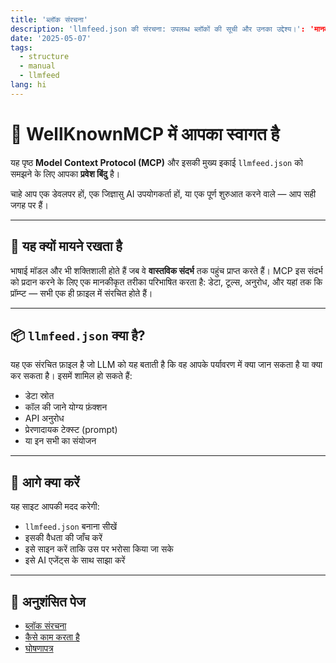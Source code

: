 ```yaml
---
title: 'ब्लॉक संरचना'
description: 'llmfeed.json की संरचना: उपलब्ध ब्लॉकों की सूची और उनका उद्देश्य।': 'मानक को समझने और अपनी पहली शुरुआत करने में आपकी मदद करने के लिए एक सरल मार्गदर्शिका।'
date: '2025-05-07'
tags:
  - structure
  - manual
  - llmfeed
lang: hi
---
```


# 👋 WellKnownMCP में आपका स्वागत है

यह पृष्ठ **Model Context Protocol (MCP)** और इसकी मुख्य इकाई `llmfeed.json` को समझने के लिए आपका **प्रवेश बिंदु** है।

चाहे आप एक डेवलपर हों, एक जिज्ञासु AI उपयोगकर्ता हों, या एक पूर्ण शुरुआत करने वाले — आप सही जगह पर हैं।

---

## 🚀 यह क्यों मायने रखता है

भाषाई मॉडल और भी शक्तिशाली होते हैं जब वे **वास्तविक संदर्भ** तक पहुंच प्राप्त करते हैं। MCP इस संदर्भ को प्रदान करने के लिए एक मानकीकृत तरीका परिभाषित करता है: डेटा, टूल्स, अनुरोध, और यहां तक कि प्रॉम्प्ट — सभी एक ही फ़ाइल में संरचित होते हैं।

---

## 📦 `llmfeed.json` क्या है?

यह एक संरचित फ़ाइल है जो LLM को यह बताती है कि वह आपके पर्यावरण में क्या जान सकता है या क्या कर सकता है। इसमें शामिल हो सकते हैं:

- डेटा स्रोत
- कॉल की जाने योग्य फ़ंक्शन
- API अनुरोध
- प्रेरणादायक टेक्स्ट (prompt)
- या इन सभी का संयोजन

---

## 🧭 आगे क्या करें

यह साइट आपकी मदद करेगी:

- `llmfeed.json` बनाना सीखें
- इसकी वैधता की जाँच करें
- इसे साइन करें ताकि उस पर भरोसा किया जा सके
- इसे AI एजेंट्स के साथ साझा करें

---

## 🔗 अनुशंसित पेज

- [ब्लॉक संरचना](./llmfeed-block-structure)
- [कैसे काम करता है](./how-it-works)
- [घोषणापत्र](./manifesto)
